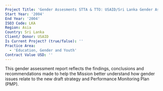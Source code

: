 ```yaml
---
Project Title: 'Gender Assesments STTA & TTO: USAID/Sri Lanka Gender Assessment (TDY25)'
Start Year: '2004'
End Year: '2004'
ISO3 Code: LKA
Region: Asia
Country: Sri Lanka
Client/ Donor: USAID
Is Current Project? (true/false): ''
Practice Area:
  - 'Education, Gender and Youth'
Contract Value USD: ''
---
```

This gender assessment report reflects the findings, conclusions and recommendations made to help the Mission better understand how gender issues relate to the new draft strategy and Performance Monitoring Plan (PMP).
